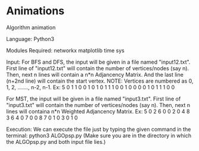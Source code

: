 # Animations
Algorithm animation 


Language:
Python3


Modules Required:
networkx
matplotlib
time
sys


Input:
For BFS and DFS, the input will be given in a file named "input12.txt".
First line of "input12.txt" will contain the number of vertices/nodes (say n).
Then, next n lines will contain a n*n Adjancency Matrix.
And the last line (n+2nd line) will contain the start vertex.
NOTE: Vertices are numbered as 0, 1, 2, ......., n-2, n-1.
Ex:
5
0 1 1 0 0
1 0 1 0 1
1 1 0 0 1
0 0 0 0 1
0 1 1 1 0
0

For MST, the input will be given in a file named "input3.txt".
First line of "input3.txt" will contain the number of vertices/nodes (say n).
Then, next n lines will containa n*n Weighted Adjancency Matrix.
Ex:
5
0 2 6 0 0
2 0 4 8 3
6 4 0 7 0
0 8 7 0 1
0 3 0 1 0


Execution:
We can execute the file just by typing the given command in the terminal:
python3 ALGOpsp.py
(Make sure you are in the directory in which the ALGOpsp.py and both input file lies.)
